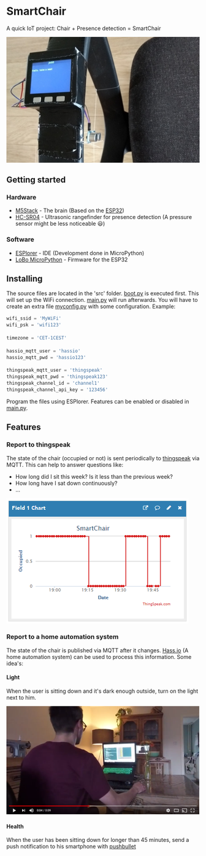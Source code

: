 # SmartChair
A quick IoT project: Chair + Presence detection = SmartChair

![smartchair](img/smartchair.jpg)

## Getting started
### Hardware
* [M5Stack](http://m5stack.com/) - The brain (Based on the [ESP32](https://en.wikipedia.org/wiki/ESP32))
* [HC-SR04](img/HC-SR04-Ultrasonic-Sensor.jpg) - Ultrasonic rangefinder for presence detection (A pressure sensor might be less noticeable :smiley:)

### Software
* [ESPlorer](https://github.com/Josverl/ESPlorer) - IDE (Development done in MicroPython)
* [LoBo MicroPython](https://github.com/loboris/MicroPython_ESP32_psRAM_LoBo) - Firmware for the ESP32

## Installing
The source files are located in the 'src' folder. [boot.py](src/boot.py) is executed first. This will set up the WiFi connection. [main.py](src/main.py) will run afterwards. You will have to create an extra file [myconfig.py](src/myconfig.py) with some configuration. Example:

```python
wifi_ssid = 'MyWiFi'
wifi_psk = 'wifi123'

timezone = 'CET-1CEST'
 
hassio_mqtt_user = 'hassio'
hassio_mqtt_pwd = 'hassio123'

thingspeak_mqtt_user = 'thingspeak'
thingspeak_mqtt_pwd = 'thingspeak123'
thingspeak_channel_id = 'channel1'
thingspeak_channel_api_key = '123456'
```

Program the files using ESPlorer. Features can be enabled or disabled in [main.py](src/main.py).

## Features
### Report to thingspeak
The state of the chair (occupied or not) is sent periodically to [thingspeak](https://thingspeak.com/) via MQTT. This can help to answer questions like:
* How long did I sit this week? Is it less than the previous week?
* How long have I sat down continuously?
* ...

![thingspeak](img/thingspeak.png)

### Report to a home automation system
The state of the chair is published via MQTT after it changes. [Hass.io](https://www.home-assistant.io/hassio/) (A home automation system) can be used to process this information. Some idea's:

#### Light
When the user is sitting down and it's dark enough outside, turn on the light next to him.

[![lights](img/Youtube.png)](https://www.youtube.com/watch?v=g3N8vFhwZuM)

#### Health
When the user has been sitting down for longer than 45 minutes, send a push notification to his smartphone with [pushbullet](https://www.pushbullet.com/)
